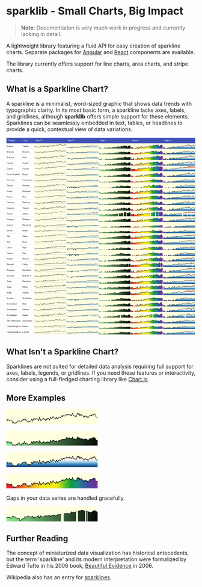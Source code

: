# sparklib - Small Charts, Big Impact

> **Note**: Documentation is very much work in progress and currently lacking in detail.

A lightweight library featuring a fluid API for easy creation of sparkline charts. Separate packages for [Angular](https://www.npmjs.com/package/ngx-sparklib) and [React](https://www.npmjs.com/package/react-sparklib) components are available.

The library currently offers support for line charts, area charts, and stripe charts.

## What is a Sparkline Chart?

A sparkline is a minimalist, word-sized graphic that shows data trends with typographic clarity. In its most basic form, a sparkline lacks axes, labels, and gridlines, although **sparklib** offers simple support for these elements. Sparklines can be seamlessly embedded in text, tables, or headlines to provide a quick, contextual view of data variations.

![Basic line chart](docs/images/sparklib-weather-table.png)

## What Isn't a Sparkline Chart?

Sparklines are not suited for detailed data analysis requiring full support for axes, labels, legends, or gridlines. If you need these features or interactivity, consider using a full-fledged charting library like [Chart.js](https://www.chartjs.org/).

## More Examples

![Basic line chart](docs/images/sl-ac-g-weather-0.png)

![Basic line chart with horizontal gradient](docs/images/sl-ac-g-weather-2.png)

![Basic line chart with vertical gradient](docs/images/sl-ac-g-weather-3.png)

![Basic line chart with complex gradient](docs/images/sl-ac-g-weather-1.png)

Gaps in your data series are handled gracefully.

![Basic line chart with gaps in data](docs/images/sl-ac-g-weather-gaps-0.png)

## Further Reading

The concept of miniaturized data visualization has historical antecedents, but the term 'sparkline' and its modern interpretation were formalized by Edward Tufte in his 2006 book, [Beautiful Evidence](https://www.edwardtufte.com/bboard/q-and-a-fetch-msg?msg_id=0001OR) in 2006.

Wikipedia also has an entry for [sparklines](https://en.wikipedia.org/wiki/Sparkline).
